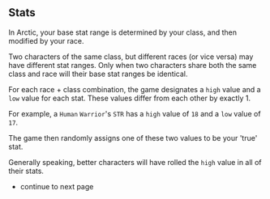 &nbsp;
## Stats

In Arctic, your base stat range is determined by your class, and then modified by your race.

Two characters of the same class, but different races (or vice versa) may have different stat ranges. Only when two characters share both the same class and race will their base stat ranges be identical. 

For each race + class combination, the game designates a `high` value and a `low` value for each stat. These values differ from each other by exactly 1. 

For example, a `Human` `Warrior`'s `STR` has a `high` value of `18` and a `low` value of `17`.

The game then randomly assigns one of these two values to be your 'true' stat. 

Generally speaking, better characters will have rolled the `high` value in all of their stats.

- continue to next page
